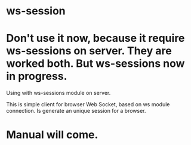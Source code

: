 # ws-session

# Don't use it now, because it require ws-sessions on server. They are worked both. But ws-sessions now in progress.

Using with ws-sessions module on server.

This is simple client for browser Web Socket, based on ws module connection. Is generate an unique session for a browser.

# Manual will come.
